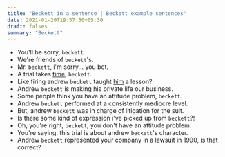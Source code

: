 ```yaml
---
title: "Beckett in a sentence | Beckett example sentences"
date: 2021-01-20T19:57:50+05:30
draft: falses
summary: "Beckett"
---
```

- You'll be sorry, `beckett`.
- We're friends of `beckett`'s.
- Mr. `beckett`, i'm sorry... you bet.
- A trial takes <u>time</u>, `beckett`.
- Like firing andrew `beckett` taught <u>him</u> a lesson?
- Andrew `beckett` is making his private life our business.
- Some people think you have an attitude problem, `beckett`.
- Andrew `beckett` performed at a consistently mediocre level.
- But, andrew `beckett` was in charge of litigation for the suit.
- Is there some kind of expression i've picked up from `beckett`?!
- Oh, you're right, `beckett`, you don't have an attitude problem.
- You're saying, this trial is about andrew `beckett`'s character.
- Andrew `beckett` represented your company in a lawsuit in 1990, is that correct?
                 
